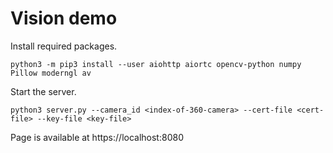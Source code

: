 Vision demo
=============

Install required packages.

    python3 -m pip3 install --user aiohttp aiortc opencv-python numpy Pillow moderngl av

Start the server.

    python3 server.py --camera_id <index-of-360-camera> --cert-file <cert-file> --key-file <key-file>

Page is available at https://localhost:8080

